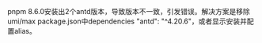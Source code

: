 pnpm 8.6.0安装出2个antd版本，导致版本不一致，引发错误。解决方案是移除umi/max package.json中dependencies "antd": "^4.20.6"，或者显示安装并配置alias。
